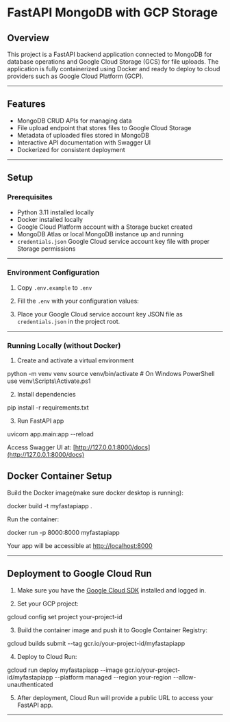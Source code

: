 # FastAPI MongoDB with GCP Storage

## Overview
This project is a FastAPI backend application connected to MongoDB for database operations and Google Cloud Storage (GCS) for file uploads. The application is fully containerized using Docker and ready to deploy to cloud providers such as Google Cloud Platform (GCP).

---

## Features
- MongoDB CRUD APIs for managing data
- File upload endpoint that stores files to Google Cloud Storage
- Metadata of uploaded files stored in MongoDB
- Interactive API documentation with Swagger UI
- Dockerized for consistent deployment

---

## Setup

### Prerequisites
- Python 3.11 installed locally
- Docker installed locally
- Google Cloud Platform account with a Storage bucket created
- MongoDB Atlas or local MongoDB instance up and running
- `credentials.json` Google Cloud service account key file with proper Storage permissions

---

### Environment Configuration

1. Copy `.env.example` to `.env`


2. Fill the `.env` with your configuration values:


3. Place your Google Cloud service account key JSON file as `credentials.json` in the project root.

---

### Running Locally (without Docker)

1. Create and activate a virtual environment

python -m venv venv
source venv/bin/activate # On Windows PowerShell use venv\Scripts\Activate.ps1

2. Install dependencies

pip install -r requirements.txt

3. Run FastAPI app

uvicorn app.main:app --reload

Access Swagger UI at: [http://127.0.0.1:8000/docs](http://127.0.0.1:8000/docs)

## Docker Container Setup

Build the Docker image(make sure docker desktop is running):

docker build -t myfastapiapp .


Run the container:

docker run -p 8000:8000 myfastapiapp

Your app will be accessible at [http://localhost:8000](http://localhost:8000)

---

## Deployment to Google Cloud Run

1. Make sure you have the [Google Cloud SDK](https://cloud.google.com/sdk) installed and logged in.

2. Set your GCP project:

gcloud config set project your-project-id

3. Build the container image and push it to Google Container Registry:

gcloud builds submit --tag gcr.io/your-project-id/myfastapiapp

4. Deploy to Cloud Run:

gcloud run deploy myfastapiapp
--image gcr.io/your-project-id/myfastapiapp
--platform managed
--region your-region
--allow-unauthenticated


5. After deployment, Cloud Run will provide a public URL to access your FastAPI app.

---